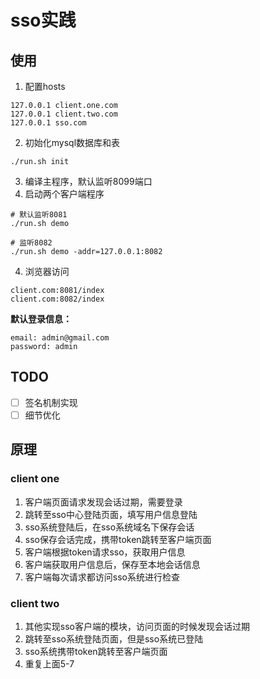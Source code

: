 # sso实践

## 使用
1. 配置hosts
```etc
127.0.0.1 client.one.com
127.0.0.1 client.two.com
127.0.0.1 sso.com
```

2. 初始化mysql数据库和表
```shell
./run.sh init
```

3. 编译主程序，默认监听8099端口
4. 启动两个客户端程序
```shell
# 默认监听8081
./run.sh demo

# 监听8082
./run.sh demo -addr=127.0.0.1:8082
```

4. 浏览器访问
```
client.com:8081/index
client.com:8082/index
```

**默认登录信息：**
```
email: admin@gmail.com
password: admin
```

## TODO
- [ ] 签名机制实现
- [ ] 细节优化

## 原理
### client one
1. 客户端页面请求发现会话过期，需要登录
2. 跳转至sso中心登陆页面，填写用户信息登陆
3. sso系统登陆后，在sso系统域名下保存会话
4. sso保存会话完成，携带token跳转至客户端页面
5. 客户端根据token请求sso，获取用户信息
6. 客户端获取用户信息后，保存至本地会话信息
7. 客户端每次请求都访问sso系统进行检查

### client two
1. 其他实现sso客户端的模块，访问页面的时候发现会话过期
2. 跳转至sso系统登陆页面，但是sso系统已登陆
3. sso系统携带token跳转至客户端页面
4. 重复上面5-7